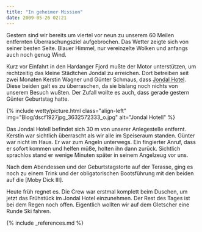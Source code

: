 ```yaml
---
title: "In geheimer Mission"
date: 2009-05-26 02:21
---
```

Gestern sind wir bereits um viertel vor neun zu unserem 60 Meilen entfernten Überraschungsziel aufgebrochen. Das Wetter zeigte sich von seiner besten Seite. Blauer Himmel, nur vereinzelte Wolken und anfangs auch noch genug Wind.

<!--more-->

Kurz vor Einfahrt in den Hardanger Fjord mußte der Motor unterstützen, um rechtzeitig das kleine Städtchen Jondal zu erreichen. Dort betreiben seit zwei Monaten Kerstin Wagner und Günter Schmaus, dass [Jondal Hotel](http://www.jondal-hotel.no/). Diese beiden galt es zu überraschen, da sie bislang noch nichts von unserem Besuch wußten. Der Zufall wollte es auch, dass gerade gestern Günter Geburtstag hatte.


{% include wetty/picture.html class="align-left" img="Blog/dscf1927jpg_3632572333_o.jpg" alt="Jondal Hotell" %}

Das Jondal Hotell befindet sich 30 m von unserer Anlegestelle entfernt. Kerstin war sichtlich überrascht als wir alle im Speiseraum standen. Günter war nicht im Haus. Er war zum Angeln unterwegs. Ein fingierter Anruf, dass er sofort kommen und helfen müße, holten ihn dann zurück. Sichtlich sprachlos stand er wenige Minuten später in seinem Angelzeug vor uns.

Nach dem Abendessen und der Geburtstagstorte auf der Terasse, ging es noch zu einem Trink und der obligatorischen Bootsführung mit den beiden auf die [Moby Dick III].

Heute früh regnet es. Die Crew war erstmal komplett beim Duschen, um jetzt das Frühstück im Jondal Hotel einzunehmen. Der Rest des Tages ist bei dem Regen noch offen. Eigentlich wollten wir auf dem Gletscher eine Runde Ski fahren.

{% include _references.md %}
